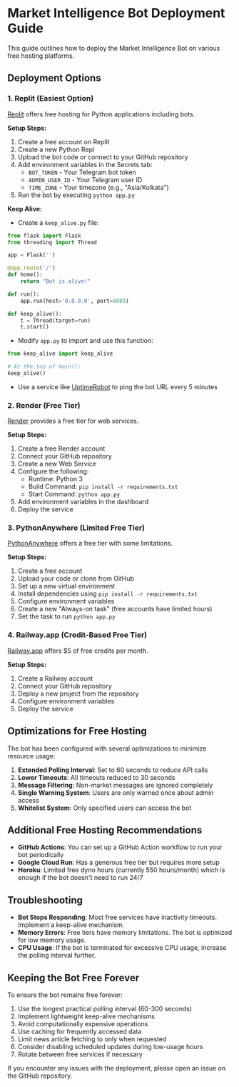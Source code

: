# Market Intelligence Bot Deployment Guide

This guide outlines how to deploy the Market Intelligence Bot on various free hosting platforms.

## Deployment Options

### 1. Replit (Easiest Option)

[Replit](https://replit.com/) offers free hosting for Python applications including bots.

**Setup Steps:**

1. Create a free account on Replit
2. Create a new Python Repl
3. Upload the bot code or connect to your GitHub repository
4. Add environment variables in the Secrets tab:
   - `BOT_TOKEN` - Your Telegram bot token
   - `ADMIN_USER_ID` - Your Telegram user ID 
   - `TIME_ZONE` - Your timezone (e.g., "Asia/Kolkata")
5. Run the bot by executing `python app.py`

**Keep Alive:**
- Create a `keep_alive.py` file:
```python
from flask import Flask
from threading import Thread

app = Flask('')

@app.route('/')
def home():
    return "Bot is alive!"

def run():
    app.run(host='0.0.0.0', port=8080)

def keep_alive():
    t = Thread(target=run)
    t.start()
```
- Modify `app.py` to import and use this function:
```python
from keep_alive import keep_alive

# At the top of main():
keep_alive()
```
- Use a service like [UptimeRobot](https://uptimerobot.com/) to ping the bot URL every 5 minutes

### 2. Render (Free Tier)

[Render](https://render.com/) provides a free tier for web services.

**Setup Steps:**

1. Create a free Render account
2. Connect your GitHub repository 
3. Create a new Web Service
4. Configure the following:
   - Runtime: Python 3
   - Build Command: `pip install -r requirements.txt`
   - Start Command: `python app.py`
5. Add environment variables in the dashboard
6. Deploy the service

### 3. PythonAnywhere (Limited Free Tier)

[PythonAnywhere](https://www.pythonanywhere.com/) offers a free tier with some limitations.

**Setup Steps:**

1. Create a free account
2. Upload your code or clone from GitHub
3. Set up a new virtual environment
4. Install dependencies using `pip install -r requirements.txt`
5. Configure environment variables
6. Create a new "Always-on task" (free accounts have limited hours)
7. Set the task to run `python app.py`

### 4. Railway.app (Credit-Based Free Tier)

[Railway.app](https://railway.app/) offers $5 of free credits per month.

**Setup Steps:**

1. Create a Railway account
2. Connect your GitHub repository
3. Deploy a new project from the repository
4. Configure environment variables
5. Deploy the service

## Optimizations for Free Hosting

The bot has been configured with several optimizations to minimize resource usage:

1. **Extended Polling Interval**: Set to 60 seconds to reduce API calls
2. **Lower Timeouts**: All timeouts reduced to 30 seconds
3. **Message Filtering**: Non-market messages are ignored completely
4. **Single Warning System**: Users are only warned once about admin access
5. **Whitelist System**: Only specified users can access the bot

## Additional Free Hosting Recommendations

- **GitHub Actions**: You can set up a GitHub Action workflow to run your bot periodically
- **Google Cloud Run**: Has a generous free tier but requires more setup
- **Heroku**: Limited free dyno hours (currently 550 hours/month) which is enough if the bot doesn't need to run 24/7

## Troubleshooting

- **Bot Stops Responding**: Most free services have inactivity timeouts. Implement a keep-alive mechanism.
- **Memory Errors**: Free tiers have memory limitations. The bot is optimized for low memory usage.
- **CPU Usage**: If the bot is terminated for excessive CPU usage, increase the polling interval further.

## Keeping the Bot Free Forever

To ensure the bot remains free forever:

1. Use the longest practical polling interval (60-300 seconds)
2. Implement lightweight keep-alive mechanisms
3. Avoid computationally expensive operations
4. Use caching for frequently accessed data
5. Limit news article fetching to only when requested
6. Consider disabling scheduled updates during low-usage hours
7. Rotate between free services if necessary

If you encounter any issues with the deployment, please open an issue on the GitHub repository. 